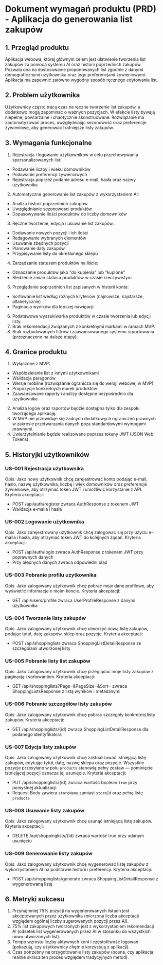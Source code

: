 # Dokument wymagań produktu (PRD) - Aplikacja do generowania list zakupów

## 1. Przegląd produktu

Aplikacja webowa, której głównym celem jest ułatwienie tworzenia list zakupów za pomocą systemu AI oraz historii poprzednich zakupów. Pozwala ona na dostosowanie proponowanych list zgodnie z danymi demograficznymi użytkownika oraz jego preferencjami żywieniowymi. Aplikacja ma zapewnić zarówno wygodny sposób ręcznego edytowania list.

## 2. Problem użytkownika

Użytkownicy często tracą czas na ręczne tworzenie list zakupów, a dodatkowo mogą zapominać o ważnych pozycjach. W efekcie listy bywają niepełne, powtarzalne i chaotycznie skonstruowane. Rozwiązanie ma zautomatyzować proces, uwzględniając sezonowość oraz preferencje żywieniowe, aby generować trafniejsze listy zakupów.

## 3. Wymagania funkcjonalne

1. Rejestracja i logowanie użytkowników w celu przechowywania spersonalizowanych list:
  - Podawanie liczby i wieku domowników
  - Podawanie preferencji żywieniowych
  - Rejestracja poprzez podanie adresu e-mail, hasła oraz nazwy użytkownika
2. Automatyczne generowanie list zakupów z wykorzystaniem AI:
  - Analiza historii poprzednich zakupów
  - Uwzględnianie sezonowości produktów
  - Dopasowywanie ilości produktów do liczby domowników
3. Ręczne tworzenie, edycja i usuwanie list zakupów:
  - Dodawanie nowych pozycji i ich ilości
  - Redagowanie wybranych elementów
  - Usuwanie zbędnych pozycji
  - Planowanie daty zakupów
  - Przypisywanie listy do określonego sklepu
4. Zarządzanie statusem produktów na liście:
  - Oznaczanie produktów jako "do kupienia" lub "kupione"
  - Śledzenie zmian statusu produktów w czasie rzeczywistym
5. Przeglądanie poprzednich list zapisanych w historii konta:
  - Sortowanie list według różnych kryteriów (najnowsze, najstarsze, alfabetycznie)
  - Paginacja wyników dla lepszej nawigacji
6. Podstawowa wyszukiwarka produktów w czasie tworzenia lub edycji listy.
7. Brak rekomendacji związanych z konkretnymi markami w ramach MVP.
8. Brak rozbudowanych filtrów i zaawansowanego systemu raportowania (przeznaczone na dalsze etapy).

## 4. Granice produktu

1. Wyłączone z MVP:
  - Współdzielenie list z innymi użytkownikami
  - Walidacja paragonów
  - Wersje mobilne (rozwiązanie ogranicza się do wersji webowej w MVP)
  - Propozycje konkretnych marek produktów
  - Zaawansowane raporty i analizy dostępne bezpośrednio dla użytkownika
2. Analiza logów oraz raportów będzie dostępna tylko dla zespołu tworzącego aplikację.
3. W MVP nie przewiduje się żadnych dodatkowych ograniczeń prawnych w zakresie przetwarzania danych poza standardowymi wymogami prawnymi.
4. Uwierzytelnianie będzie realizowane poprzez tokeny JWT (JSON Web Tokens).

## 5. Historyjki użytkowników

### US-001 Rejestracja użytkownika
Opis: Jako nowy użytkownik chcę zarejestrować konto podając e-mail, hasło, nazwę użytkownika, liczbę i wiek domowników oraz preferencje żywieniowe, aby otrzymać token JWT i umożliwić korzystanie z API.
Kryteria akceptacji:
- POST /api/auth/register zwraca AuthResponse z tokenem JWT
- Walidacja e-maila i hasła

### US-002 Logowanie użytkownika
Opis: Jako zarejestrowany użytkownik chcę zalogować się przy użyciu e-maila i hasła, aby otrzymać token JWT do kolejnych żądań.
Kryteria akceptacji:
- POST /api/auth/login zwraca AuthResponse z tokenem JWT przy poprawnych danych
- Przy błędnych danych zwraca odpowiedni błąd

### US-003 Pobranie profilu użytkownika
Opis: Jako zalogowany użytkownik chcę pobrać moje dane profilowe, aby wyświetlić informacje o moim koncie.
Kryteria akceptacji:
- GET /api/users/profile zwraca UserProfileResponse z danymi użytkownika

### US-004 Tworzenie listy zakupów
Opis: Jako zalogowany użytkownik chcę utworzyć nową listę zakupów, podając tytuł, datę zakupów, sklep oraz pozycje.
Kryteria akceptacji:
- POST /api/shoppinglists zwraca ShoppingListDetailResponse ze szczegółami utworzonej listy

### US-005 Pobranie listy list zakupów
Opis: Jako zalogowany użytkownik chcę przeglądać moje listy zakupów z paginacją i sortowaniem.
Kryteria akceptacji:
- GET /api/shoppinglists?Page=&PageSize=&Sort= zwraca ShoppingListsResponse z listą wyników i metadanymi

### US-006 Pobranie szczegółów listy zakupów
Opis: Jako zalogowany użytkownik chcę pobrać szczegóły konkretnej listy zakupów.
Kryteria akceptacji:
- GET /api/shoppinglists/{id} zwraca ShoppingListDetailResponse dla podanego identyfikatora

### US-007 Edycja listy zakupów
Opis: Jako zalogowany użytkownik chcę zaktualizować istniejącą listę zakupów, edytując tytuł, datę, nazwę sklepu oraz pozycje. Wszystkie pozycje przesyłane w polu `products` stanowią pełny zestaw — pominięcie istniejącej pozycji oznacza jej usunięcie.
Kryteria akceptacji:
- PUT /api/shoppinglists/{id} zwraca wartość boolean `true` przy pomyślnej aktualizacji
- Request Body zawiera `storeName` zamiast `storeId` oraz pełną listę `products`

### US-008 Usuwanie listy zakupów
Opis: Jako zalogowany użytkownik chcę usunąć istniejącą listę zakupów.
Kryteria akceptacji:
- DELETE /api/shoppinglists/{id} zwraca wartość true przy udanym usunięciu

### US-009 Generowanie listy zakupów
Opis: Jako zalogowany użytkownik chcę wygenerować listę zakupów z wykorzystaniem AI na podstawie historii i preferencji.
Kryteria akceptacji:
- POST /api/shoppinglists/generate zwraca ShoppingListDetailResponse z wygenerowaną listą

## 6. Metryki sukcesu

1. Przynajmniej 75% pozycji na wygenerowanych listach jest akceptowanych przez użytkownika (mierzona liczba akceptacji względem ogólnej liczby sugerowanych pozycji przez AI).
2. 75% list zakupowych tworzonych jest z wykorzystaniem rekomendacji AI (odsetek list wygenerowanych przez AI w stosunku do wszystkich nowo utworzonych list).
3. Tempo wzrostu liczby aktywnych kont i częstotliwość logowań (pokazują, czy użytkownicy chętnie korzystają z aplikacji).
4. Czas potrzebny na przygotowanie listy zakupów (ocena, czy aplikacja realnie skraca ten proces względem tradycyjnych metod).
